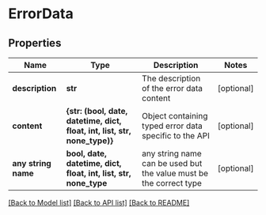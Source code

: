# ErrorData


## Properties
Name | Type | Description | Notes
------------ | ------------- | ------------- | -------------
**description** | **str** | The description of the error data content | [optional] 
**content** | **{str: (bool, date, datetime, dict, float, int, list, str, none_type)}** | Object containing typed error data specific to the API | [optional] 
**any string name** | **bool, date, datetime, dict, float, int, list, str, none_type** | any string name can be used but the value must be the correct type | [optional]

[[Back to Model list]](../README.md#documentation-for-models) [[Back to API list]](../README.md#documentation-for-api-endpoints) [[Back to README]](../README.md)


